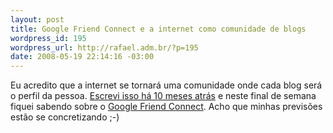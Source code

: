 ```yaml
--- 
layout: post
title: Google Friend Connect e a internet como comunidade de blogs
wordpress_id: 195
wordpress_url: http://rafael.adm.br/?p=195
date: 2008-05-19 22:14:16 -03:00
---
```

Eu acredito que a internet se tornará uma comunidade onde cada blog será o perfil da pessoa. <a href="http://rafael.adm.br/p/comunidade-de-blogs-com-ia-semantica-colaboracao-e-openid/">Escrevi isso há 10 meses atrás</a> e neste final de semana fiquei sabendo sobre o <a href="http://www.google.com/friendconnect/">Google Friend Connect</a>. Acho que minhas previsões estão se concretizando ;-)

